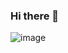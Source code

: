 ### Hi there 👋
![image](https://github.com/J01OG/J01OG/assets/100211181/771ac1e4-96c8-4335-b59e-c2637cfdc19f)

<!--
**J01OG/J01OG** is a ✨ _special_ ✨ repository because its `README.md` (this file) appears on your GitHub profile.

Here are some ideas to get you started:

- 🔭 I’m currently working on ...
- 🌱 I’m currently learning ...
- 👯 I’m looking to collaborate on ...
- 🤔 I’m looking for help with ...
- 💬 Ask me about ...
- 📫 How to reach me: ...
- 😄 Pronouns: ...
- ⚡ Fun fact: ...
-->
